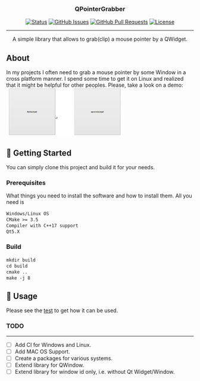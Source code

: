 <h3 align="center">QPointerGrabber</h3>

<div align="center">

  [![Status](https://img.shields.io/badge/status-active-success.svg)]() 
  [![GitHub Issues](https://img.shields.io/github/issues/kylelobo/The-Documentation-Compendium.svg)](https://github.com/farmovit/QPointerGrabber/issues)
  [![GitHub Pull Requests](https://img.shields.io/github/issues-pr/kylelobo/The-Documentation-Compendium.svg)](https://github.com/farmovit/QPointerGrabber/pulls)
  [![License](https://img.shields.io/badge/license-MIT-blue.svg)](/LICENSE)

</div>

---

<p align="center"> A simple library that allows to grab(clip) a mouse pointer by a QWidget.
    <br> 
</p>

## About <a name = "about"></a>
In my projects I often need to grab a mouse pointer by some Window in a cross platform manner. 
I spend some time to get it on Linux and realized that it might be helpful for other peoples.
Please, take a look on a demo:
<img src="https://github.com/farmovit/QPointerGrabber/blob/master/pic/demo.gif" width="315" height="128" />

## 🏁 Getting Started <a name = "getting_started"></a>
You can simply clone this project and build it for your needs.

### Prerequisites
What things you need to install the software and how to install them. All you need is
```
Windows/Linux OS
CMake >= 3.5
Compiler with C++17 support
Qt5.X
```

### Build
```
mkdir build
cd build
cmake ..
make -j 8
```

## 🎈 Usage <a name="usage"></a>
Please see the [test](https://github.com/farmovit/QPointerGrabber/blob/master/test/GrabberTest.cpp) to get how it can be used.

### TODO

---

- [ ] Add CI for Windows and Linux.
- [ ] Add MAC OS Support.
- [ ] Create a packages for various systems.
- [ ] Extend library for QWindow.
- [ ] Extend library for window id only, i.e. without Qt Widget/Window.
